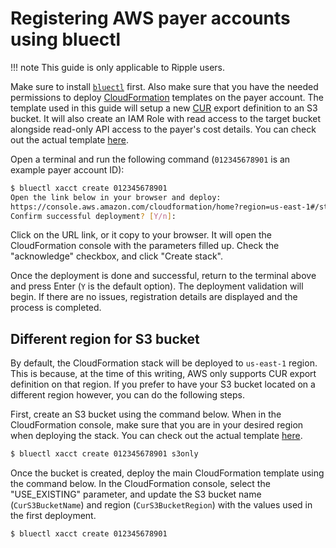 # Registering AWS payer accounts using bluectl

!!! note
    This guide is only applicable to Ripple users.

Make sure to install [`bluectl`](https://alphauslabs.github.io/docs/blueapi/bluectl/) first. Also make sure that you have the needed permissions to deploy [CloudFormation](https://aws.amazon.com/cloudformation/) templates on the payer account. The template used in this guide will setup a new [CUR](https://docs.aws.amazon.com/cur/latest/userguide/what-is-cur.html) export definition to an S3 bucket. It will also create an IAM Role with read access to the target bucket alongside read-only API access to the payer's cost details. You can check out the actual template [here](https://alphaus-cloudformation-templates.s3.ap-northeast-1.amazonaws.com/alphauscurexportdef-v1.yml).

Open a terminal and run the following command (`012345678901` is an example payer account ID):

```sh
$ bluectl xacct create 012345678901
Open the link below in your browser and deploy:
https://console.aws.amazon.com/cloudformation/home?region=us-east-1#/stacks/...
Confirm successful deployment? [Y/n]: 
```

Click on the URL link, or it copy to your browser. It will open the CloudFormation console with the parameters filled up. Check the "acknowledge" checkbox, and click "Create stack".

Once the deployment is done and successful, return to the terminal above and press Enter (`Y` is the default option). The deployment validation will begin. If there are no issues, registration details are displayed and the process is completed.

## Different region for S3 bucket

By default, the CloudFormation stack will be deployed to `us-east-1` region. This is because, at the time of this writing, AWS only supports CUR export definition on that region. If you prefer to have your S3 bucket located on a different region however, you can do the following steps.

First, create an S3 bucket using the command below. When in the CloudFormation console, make sure that you are in your desired region when deploying the stack. You can check out the actual template [here](https://alphaus-cloudformation-templates.s3.ap-northeast-1.amazonaws.com/alphauscurexportbucket-v1.yml).

```sh
$ bluectl xacct create 012345678901 s3only
```

Once the bucket is created, deploy the main CloudFormation template using the command below. In the CloudFormation console, select the "USE_EXISTING" parameter, and update the S3 bucket name (`CurS3BucketName`) and region (`CurS3BucketRegion`) with the values used in the first deployment.

```sh
$ bluectl xacct create 012345678901
```
